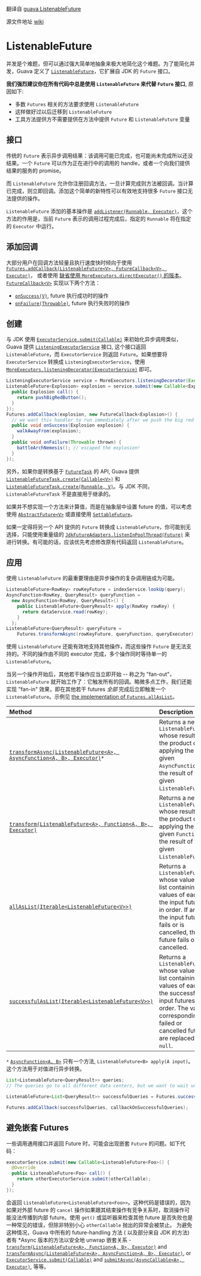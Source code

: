 翻译自 [guava ListenableFuture](https://github.com/google/guava/wiki/ListenableFutureExplained)

源文件地址 [wiki](https://github.com/google/guava.wiki.git)

# ListenableFuture

并发是个难题，但可以通过强大简单地抽象来极大地简化这个难题。为了能简化并发，Guava 定义了 [`ListenableFuture`]，它扩展自 JDK 的 `Future` 接口。

**我们强烈建议你在所有代码中总是使用 `ListenableFuture` 来代替 `Future` 接口**, 原因如下:

*   多数 `Futures` 相关的方法要求使用 `ListenableFuture`
*   这样做好过以后迁移到 `ListenableFuture`
*   工具方法提供方不需要提供在方法中提供 `Future` 和 `ListenableFuture` 变量

## 接口
传统的 `Future` 表示异步调用结果：该调用可能已完成，也可能尚未完成所以还没结果。一个 `Future` 可以作为正在进行中的调用的 handle，或者一个向我们提供结果的服务的 promise。

而 `ListenableFuture` 允许你注册回调方法，一旦计算完成则方法被回调。当计算已完成，则立即回调。添加这个简单的新特性可以有效地支持很多 `Future` 接口无法提供的操作。

`ListenableFuture` 添加的基本操作是 [`addListener(Runnable, Executor)`]，这个方法的作用是，当前 `Future` 表示的调用过程完成后，指定的 `Runnable` 将在指定的 `Executor` 中运行。

## 添加回调

大部分用户在回调方法轻量且执行速度快时倾向于使用 [`Futures.addCallback(ListenableFuture<V>,
FutureCallback<V>, Executor)`]， 或者使用 [缺省使用 `MoreExecutors.directExecutor()` 的版本][no-executor-add-callback]。 [`FutureCallback<V>`] 实现以下两个方法：

*   [`onSuccess(V)`], future 执行成功时的操作
*   [`onFailure(Throwable)`], future 执行失败时的操作

## 创建

与 JDK 使用 [`ExecutorService.submit(Callable)`] 来初始化异步调用类似，Guava 提供
 [`ListeningExecutorService`] 接口, 这个接口返回 `ListenableFuture`，而
 `ExecutorService` 则返回 `Future`。如果想要将 `ExecutorService` 转换成 `ListeningExecutorService`，使用 [`MoreExecutors.listeningDecorator(ExecutorService)`] 即可。

```java
ListeningExecutorService service = MoreExecutors.listeningDecorator(Executors.newFixedThreadPool(10));
ListenableFuture<Explosion> explosion = service.submit(new Callable<Explosion>() {
  public Explosion call() {
    return pushBigRedButton();
  }
});
Futures.addCallback(explosion, new FutureCallback<Explosion>() {
  // we want this handler to run immediately after we push the big red button!
  public void onSuccess(Explosion explosion) {
    walkAwayFrom(explosion);
  }
  public void onFailure(Throwable thrown) {
    battleArchNemesis(); // escaped the explosion!
  }
});
```

另外，如果你是转换基于 [`FutureTask`] 的 API, Guava 提供  [`ListenableFutureTask.create(Callable<V>)`] 和
[`ListenableFutureTask.create(Runnable, V)`]。与 JDK 不同，`ListenableFutureTask` 不是直接用于继承的。

如果并不想实现一个方法来计算值，而是在抽象层中设置 future 的值，可以考虑使用 [`AbstractFuture<V>`] 或直接使用 [`SettableFuture`]。

如果一定得将另一个 API 提供的 `Future` 转换成 `ListenableFuture`，你可能别无选择，只能使用重量级的 [`JdkFutureAdapters.listenInPoolThread(Future)`] 来进行转换。有可能的话，应该优先考虑修改原有代码返回 `ListenableFuture`。

## 应用
使用 `ListenableFuture` 的最重要理由是异步操作的复杂调用链成为可能。

```java
ListenableFuture<RowKey> rowKeyFuture = indexService.lookUp(query);
AsyncFunction<RowKey, QueryResult> queryFunction =
  new AsyncFunction<RowKey, QueryResult>() {
    public ListenableFuture<QueryResult> apply(RowKey rowKey) {
      return dataService.read(rowKey);
    }
  };
ListenableFuture<QueryResult> queryFuture =
    Futures.transformAsync(rowKeyFuture, queryFunction, queryExecutor);
```

使用 `ListenableFuture` 还能有效地支持其他操作，而这些操作 `Future` 是无法支持的。不同的操作由不同的 executor 完成，多个操作同时等待单一的 `ListenableFuture`。

当另一个操作开始后，其他若干操作应当立即开始 -- 称之为 "fan-out"，`ListenableFuture` 就开始工作了：它触发所有的回调。略微多点工作，我们还能实现 "fan-in" 效果，即在其他若干 futures _全部_ 完成后立即触发一个 `ListenableFuture`。示例见 [the implementation of `Futures.allAsList`]。

| Method | Description | See also |
|:-------|:------------|:---------|
| [`transformAsync(ListenableFuture<A>, AsyncFunction<A, B>, Executor)`]`*` | Returns a new `ListenableFuture` whose result is the product of applying the given `AsyncFunction` to the result of the given `ListenableFuture`.  | [`transformAsync(ListenableFuture<A>, AsyncFunction<A, B>)`] |
| [`transform(ListenableFuture<A>, Function<A, B>, Executor)`] | Returns a new `ListenableFuture` whose result is the product of applying the given `Function` to the result of the given `ListenableFuture`. | [`transform(ListenableFuture<A>, Function<A, B>)`] |
| [`allAsList(Iterable<ListenableFuture<V>>)`] | Returns a `ListenableFuture` whose value is a list containing the values of each of the input futures, in order.  If any of the input futures fails or is cancelled, this future fails or is cancelled. | [`allAsList(ListenableFuture<V>...)`] |
| [`successfulAsList(Iterable<ListenableFuture<V>>)`] | Returns a `ListenableFuture` whose value is a list containing the values of each of the successful input futures, in order.  The values corresponding to failed or cancelled futures are replaced with `null`. | [`successfulAsList(ListenableFuture<V>...)`] |

`*` [`AsyncFunction<A, B>`] 只有一个方法, `ListenableFuture<B> apply(A
input)`。这个方法用于对值进行异步转换。

```java
List<ListenableFuture<QueryResult>> queries;
// The queries go to all different data centers, but we want to wait until they're all done or failed.

ListenableFuture<List<QueryResult>> successfulQueries = Futures.successfulAsList(queries);

Futures.addCallback(successfulQueries, callbackOnSuccessfulQueries);
```

## 避免嵌套 Futures

一些调用通用接口并返回 Future 时，可能会出现嵌套 `Future` 的问题。如下代码：

```java
executorService.submit(new Callable<ListenableFuture<Foo>() {
  @Override
  public ListenableFuture<Foo> call() {
    return otherExecutorService.submit(otherCallable);
  }
});
```
  
会返回 `ListenableFuture<ListenableFuture<Foo>>`。这种代码是错误的，因为如果对外部 future 的 `cancel` 操作如果跟其结束操作有竞争关系时，取消操作可能没法传播到内部 future。使用 `get()` 或监听器来检查其他 future 是否失败也是一种常见的错误，但除非特别小心 `otherCallable` 抛出的异常会被禁止。  为避免这种情况，Guava 中所有的 future-handling 方法 ( 以及部分来自 JDK 的方法) 者有 *Async 版本的方法以安全地 unwrap 嵌套关系 - [`transform(ListenableFuture<A>, Function<A, B>,
Executor)`] and [`transformAsync(ListenableFuture<A>, AsyncFunction<A, B>,
Executor)`], or [`ExecutorService.submit(Callable)`] and
[`submitAsync(AsyncCallable<A>, Executor)`], 等等。
    
[`ListenableFuture`]: https://google.github.io/guava/releases/snapshot/api/docs/com/google/common/util/concurrent/ListenableFuture.html
[`addListener(Runnable, Executor)`]: https://google.github.io/guava/releases/snapshot/api/docs/com/google/common/util/concurrent/ListenableFuture.html#addListener-java.lang.Runnable-java.util.concurrent.Executor-
[`Futures.addCallback(ListenableFuture<V>, FutureCallback<V>, Executor)`]: https://google.github.io/guava/releases/snapshot/api/docs/com/google/common/util/concurrent/Futures.html#addCallback-com.google.common.util.concurrent.ListenableFuture-com.google.common.util.concurrent.FutureCallback-java.util.concurrent.Executor-
[no-executor-add-callback]: https://google.github.io/guava/releases/snapshot/api/docs/com/google/common/util/concurrent/Futures.html#addCallback-com.google.common.util.concurrent.ListenableFuture-com.google.common.util.concurrent.FutureCallback-
[`FutureCallback<V>`]: https://google.github.io/guava/releases/snapshot/api/docs/com/google/common/util/concurrent/FutureCallback.html
[`onSuccess(V)`]: https://google.github.io/guava/releases/snapshot/api/docs/com/google/common/util/concurrent/FutureCallback.html#onSuccess-V-
[`onFailure(Throwable)`]: https://google.github.io/guava/releases/snapshot/api/docs/com/google/common/util/concurrent/FutureCallback.html#onFailure-java.lang.Throwable-
[`ExecutorService.submit(Callable)`]: http://docs.oracle.com/javase/8/docs/api/java/util/concurrent/ExecutorService.html#submit-java.util.concurrent.Callable-
[`ListeningExecutorService`]: https://google.github.io/guava/releases/snapshot/api/docs/com/google/common/util/concurrent/ListeningExecutorService.html
[`MoreExecutors.listeningDecorator(ExecutorService)`]: https://google.github.io/guava/releases/snapshot/api/docs/com/google/common/util/concurrent/MoreExecutors.html#listeningDecorator-java.util.concurrent.ExecutorService-
[`FutureTask`]: http://docs.oracle.com/javase/8/docs/api/java/util/concurrent/FutureTask.html
[`ListenableFutureTask.create(Callable<V>)`]: https://google.github.io/guava/releases/snapshot/api/docs/com/google/common/util/concurrent/ListenableFutureTask.html#create-java.util.concurrent.Callable-
[`ListenableFutureTask.create(Runnable, V)`]: https://google.github.io/guava/releases/snapshot/api/docs/com/google/common/util/concurrent/ListenableFutureTask.html#create-java.lang.Runnable-V-
[`AbstractFuture<V>`]: https://google.github.io/guava/releases/snapshot/api/docs/com/google/common/util/concurrent/AbstractFuture.html
[`SettableFuture`]: https://google.github.io/guava/releases/snapshot/api/docs/com/google/common/util/concurrent/SettableFuture.html
[`JdkFutureAdapters.listenInPoolThread(Future)`]: https://google.github.io/guava/releases/snapshot/api/docs/com/google/common/util/concurrent/JdkFutureAdapters.html
[`JdkFutureAdapters.listenInPoolThread(Future)`]: https://google.github.io/guava/releases/snapshot/api/docs/com/google/common/util/concurrent/JdkFutureAdapters.html
[the implementation of `Futures.allAsList`]: https://google.github.io/guava/releases/snapshot/api/docs/src-html/com/google/common/util/concurrent/Futures.html#line.1276
[`transformAsync(ListenableFuture<A>, AsyncFunction<A, B>, Executor)`]: https://google.github.io/guava/releases/snapshot/api/docs/com/google/common/util/concurrent/Futures.html#transformAsync-com.google.common.util.concurrent.ListenableFuture-com.google.common.util.concurrent.AsyncFunction-java.util.concurrent.Executor-
[`transformAsync(ListenableFuture<A>, AsyncFunction<A, B>)`]: https://google.github.io/guava/releases/snapshot/api/docs/com/google/common/util/concurrent/Futures.html#transformAsync-com.google.common.util.concurrent.ListenableFuture-com.google.common.util.concurrent.AsyncFunction-
[`transform(ListenableFuture<A>, Function<A, B>, Executor)`]: https://google.github.io/guava/releases/snapshot/api/docs/com/google/common/util/concurrent/Futures.html#transform-com.google.common.util.concurrent.ListenableFuture-com.google.common.base.Function-java.util.concurrent.Executor-
[`transform(ListenableFuture<A>, Function<A, B>)`]: https://google.github.io/guava/releases/snapshot/api/docs/com/google/common/util/concurrent/Futures.html#transform-com.google.common.util.concurrent.ListenableFuture-com.google.common.base.Function-
[`allAsList(Iterable<ListenableFuture<V>>)`]: https://google.github.io/guava/releases/snapshot/api/docs/com/google/common/util/concurrent/Futures.html#allAsList-java.lang.Iterable-
[`allAsList(ListenableFuture<V>...)`]: https://google.github.io/guava/releases/snapshot/api/docs/com/google/common/util/concurrent/Futures.html#allAsList-com.google.common.util.concurrent.ListenableFuture...-
[`successfulAsList(Iterable<ListenableFuture<V>>)`]: https://google.github.io/guava/releases/snapshot/api/docs/com/google/common/util/concurrent/Futures.html#successfulAsList-java.lang.Iterable-
[`successfulAsList(ListenableFuture<V>...)`]: https://google.github.io/guava/releases/snapshot/api/docs/com/google/common/util/concurrent/Futures.html#successfulAsList-com.google.common.util.concurrent.ListenableFuture...-
[`AsyncFunction<A, B>`]: https://google.github.io/guava/releases/snapshot/api/docs/com/google/common/util/concurrent/AsyncFunction.html
[`submitAsync(AsyncCallable<A>, Executor)`]:
https://google.github.io/guava/releases/snapshot/api/docs/com/google/common/util/concurrent/Futures.html#submitAsync-com.google.common.util.concurrent.AsyncCallable-java.util.concurrent.Executor-    
    
    